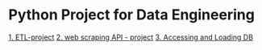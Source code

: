 # Python Project for Data Engineering
[1. ETL-project](https://github.com/Kmohamedalie/Python-Project-for-Data-Engineering/tree/master/1.%20ETL-project)
[2. web scraping API - project](https://github.com/Kmohamedalie/Python-Project-for-Data-Engineering/tree/master/2.%20web%20scraping%20API%20-%20project)
[3. Accessing and Loading DB](https://github.com/Kmohamedalie/Python-Project-for-Data-Engineering/tree/master/3.%20Accessing%20and%20Loading%20DB)
